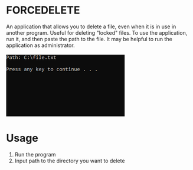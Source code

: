 # FORCEDELETE
An application that allows you to delete a file, even when it is in use in another program. Useful for deleting "locked" files. To use the application, run it, and then paste the path to the file. It may be helpful to run the application as administrator.<br/>
<br/>
<img src="FORCEDELETE.png"/>

# Usage
1. Run the program
2. Input path to the directory you want to delete
